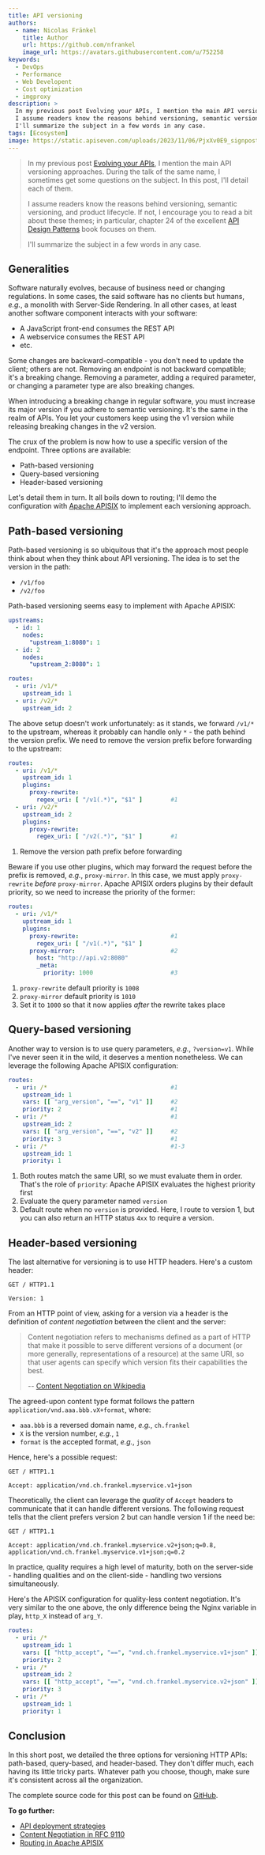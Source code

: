 ```yaml
---
title: API versioning
authors:
  - name: Nicolas Fränkel
    title: Author
    url: https://github.com/nfrankel
    image_url: https://avatars.githubusercontent.com/u/752258
keywords:
  - DevOps
  - Performance
  - Web Developent
  - Cost optimization
  - imgproxy
description: >
  In my previous post Evolving your APIs, I mention the main API versioning approaches. During the talk of the same name, I sometimes get some questions on the subject. In this post, I'll detail each of them.
  I assume readers know the reasons behind versioning, semantic versioning, and product lifecycle. If not, I encourage you to read a bit about these themes; in particular, chapter 24 of the excellent API Design Patterns book focuses on them.
  I'll summarize the subject in a few words in any case.
tags: [Ecosystem]
image: https://static.apiseven.com/uploads/2023/11/06/PjxXv0E9_signpost-3691159.jpg
---
```


>In my previous post [Evolving your APIs](https://blog.frankel.ch/evolve-apis/), I mention the main API versioning approaches. During the talk of the same name, I sometimes get some questions on the subject. In this post, I'll detail each of them.
>
>I assume readers know the reasons behind versioning, semantic versioning, and product lifecycle. If not, I encourage you to read a bit about these themes; in particular, chapter 24 of the excellent [API Design Patterns](https://blog.frankel.ch/api-design-patterns/) book focuses on them.
>
>I'll summarize the subject in a few words in any case.

<!--truncate-->

<head>
    <link rel="canonical" href="https://blog.frankel.ch/api-versioning/" />
</head>

## Generalities

Software naturally evolves, because of business need or changing regulations. In some cases, the said software has no clients but humans, _e.g._, a monolith with Server-Side Rendering. In all other cases, at least another software component interacts with your software:

* A JavaScript front-end consumes the REST API
* A webservice consumes the REST API
* etc.

Some changes are backward-compatible - you don't need to update the client; others are not. Removing an endpoint is not backward compatible; it's a breaking change. Removing a parameter, adding a required parameter, or changing a parameter type are also breaking changes.

When introducing a breaking change in regular software, you must increase its major version if you adhere to semantic versioning. It's the same in the realm of APIs. You let your customers keep using the v1 version while releasing breaking changes in the v2 version.

The crux of the problem is now how to use a specific version of the endpoint. Three options are available:

* Path-based versioning
* Query-based versioning
* Header-based versioning

Let's detail them in turn. It all boils down to routing; I'll demo the configuration with [Apache APISIX](https://apisix.apache.org/) to implement each versioning approach.

## Path-based versioning

Path-based versioning is so ubiquitous that it's the approach most people think about when they think about API versioning. The idea is to set the version in the path:

* `/v1/foo`
* `/v2/foo`

Path-based versioning seems easy to implement with Apache APISIX:

```yaml
upstreams:
  - id: 1
    nodes:
      "upstream_1:8080": 1
  - id: 2
    nodes:
      "upstream_2:8080": 1

routes:
  - uri: /v1/*
    upstream_id: 1
  - uri: /v2/*
    upstream_id: 2
```

The above setup doesn't work unfortunately: as it stands, we forward `/v1/*` to the upstream, whereas it probably can handle only `*` - the path behind the version prefix. We need to remove the version prefix before forwarding to the upstream:

```yaml
routes:
  - uri: /v1/*
    upstream_id: 1
    plugins:
      proxy-rewrite:
        regex_uri: [ "/v1(.*)", "$1" ]        #1
  - uri: /v2/*
    upstream_id: 2
    plugins:
      proxy-rewrite:
        regex_uri: [ "/v2(.*)", "$1" ]        #1
```

1. Remove the version path prefix before forwarding

Beware if you use other plugins, which may forward the request before the prefix is removed, _e.g._, `proxy-mirror`. In this case, we must apply `proxy-rewrite` *before* `proxy-mirror`. Apache APISIX orders plugins by their default priority, so we need to increase the priority of the former:

```yaml
routes:
  - uri: /v1/*
    upstream_id: 1
    plugins:
      proxy-rewrite:                          #1
        regex_uri: [ "/v1(.*)", "$1" ]
      proxy-mirror:                           #2
        host: "http://api.v2:8080"
        _meta:
          priority: 1000                      #3
```

1. `proxy-rewrite` default priority is `1008`
2. `proxy-mirror` default priority is `1010`
3. Set it to `1000` so that it now applies _after_ the rewrite takes place

## Query-based versioning

Another way to version is to use query parameters, _e.g._, `?version=v1`. While I've never seen it in the wild, it deserves a mention nonetheless. We can leverage the following Apache APISIX configuration:

```yaml
routes:
  - uri: /*                                   #1
    upstream_id: 1
    vars: [[ "arg_version", "==", "v1" ]]     #2
    priority: 2                               #1
  - uri: /*                                   #1
    upstream_id: 2
    vars: [[ "arg_version", "==", "v2" ]]     #2
    priority: 3                               #1
  - uri: /*                                   #1-3
    upstream_id: 1
    priority: 1
```

1. Both routes match the same URI, so we must evaluate them in order. That's the role of `priority`: Apache APISIX evaluates the highest priority first
2. Evaluate the query parameter named `version`
3. Default route when no `version` is provided. Here, I route to version 1, but you can also return an HTTP status `4xx` to require a version.

## Header-based versioning

The last alternative for versioning is to use HTTP headers. Here's a custom header:

```http
GET / HTTP1.1

Version: 1
```

From an HTTP point of view, asking for a version via a header is the definition of _content negotiation_ between the client and the server:

>Content negotiation refers to mechanisms defined as a part of HTTP that make it possible to serve different versions of a document (or more generally, representations of a resource) at the same URI, so that user agents can specify which version fits their capabilities the best.
>
>-- [Content Negotiation on Wikipedia](https://en.wikipedia.org/wiki/Content_negotiation)

The agreed-upon content type format follows the pattern `application/vnd.aaa.bbb.vX+format`, where:

* `aaa.bbb` is a reversed domain name, _e.g._, `ch.frankel`
* `X` is the version number, _e.g._, `1`
* `format` is the accepted format, _e.g._, `json`

Hence, here's a possible request:

```http
GET / HTTP1.1

Accept: application/vnd.ch.frankel.myservice.v1+json
```

Theoretically, the client can leverage the *quality*  of `Accept` headers to communicate that it can handle different versions. The following request tells that the client prefers version 2 but can handle version 1 if the need be:

```http
GET / HTTP1.1

Accept: application/vnd.ch.frankel.myservice.v2+json;q=0.8, application/vnd.ch.frankel.myservice.v1+json;q=0.2
```

In practice, quality requires a high level of maturity, both on the server-side - handling qualities and on the client-side - handling two versions simultaneously.

Here's the APISIX configuration for quality-less content negotiation. It's very similar to the one above, the only difference being the Nginx variable in play, `http_X` instead of `arg_Y`.

```yaml
routes:
  - uri: /*
    upstream_id: 1
    vars: [[ "http_accept", "==", "vnd.ch.frankel.myservice.v1+json" ]]
    priority: 2
  - uri: /*
    upstream_id: 2
    vars: [[ "http_accept", "==", "vnd.ch.frankel.myservice.v2+json" ]]
    priority: 3
  - uri: /*
    upstream_id: 1
    priority: 1
```

## Conclusion

In this short post, we detailed the three options for versioning HTTP APIs: path-based, query-based, and header-based. They don't differ much, each having its little tricky parts. Whatever path you choose, though, make sure it's consistent across all the organization.

The complete source code for this post can be found on [GitHub](https://github.com/ajavageek/api-versioning).

**To go further:**

* [API deployment strategies](https://navendu.me/posts/api-deployment-strategies/)
* [Content Negotiation in RFC 9110](https://www.rfc-editor.org/rfc/rfc9110.html#name-content-negotiation)
* [Routing in Apache APISIX](https://apisix.apache.org/docs/apisix/router-radixtree/)
